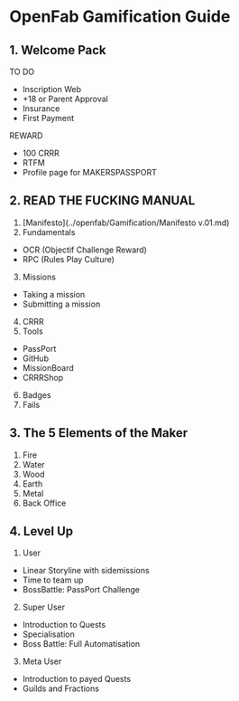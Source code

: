 # OpenFab Gamification Guide

## 1. Welcome Pack

TO DO

-	Inscription Web
-	+18 or Parent Approval
-	Insurance
-	First Payment

REWARD

-	100 CRRR
-	RTFM 
-	Profile page for MAKERSPASSPORT

## 2. READ THE FUCKING MANUAL

1.	[Manifesto](../openfab/Gamification/Manifesto v.01.md)
2.	Fundamentals
 * OCR (Objectif Challenge Reward)
 * RPC (Rules Play Culture)
3.	Missions
 * Taking a mission
 * Submitting a mission
4.	CRRR
5.	Tools
  * PassPort
  * GitHub
  * MissionBoard
  * CRRRShop
6.	Badges
7.	Fails

## 3. The 5 Elements of the Maker

1.	Fire
2.	Water
3.	Wood
4.	Earth
5.	Metal
6.	Back Office

## 4. Level Up

1.	User
  * Linear Storyline with sidemissions
  * Time to team up
  * BossBattle: PassPort Challenge
2.	Super User
  * Introduction to Quests
  * Specialisation 
  * Boss Battle: Full Automatisation
3.	Meta User
  * Introduction to payed Quests
  * Guilds and Fractions
